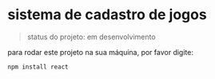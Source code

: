 <h1>sistema de cadastro de jogos</h1>

> status do projeto: em desenvolvimento 

para rodar este projeto na sua máquina, por favor digite:

```
npm install react
````

